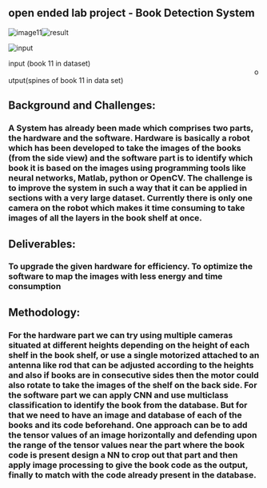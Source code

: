 ## open ended lab project - Book Detection System 

![image11](https://user-images.githubusercontent.com/81549690/210318073-04ad954a-d7f9-4e43-81e1-a66f007cf449.jpg)![result](https://user-images.githubusercontent.com/81549690/210317417-b482bc44-0145-4425-b84a-e9b5e55ecc6f.jpeg)
<div >
	<img src='https://user-images.githubusercontent.com/81549690/210318073-04ad954a-d7f9-4e43-81e1-a66f007cf449.jpg' alt="input" heigth=150 widith=300>
</div>
<p>input (book 11 in dataset)
&nbsp;&nbsp;&nbsp;&nbsp;&nbsp;&nbsp;&nbsp;&nbsp;&nbsp;&nbsp;&nbsp;&nbsp;&nbsp;&nbsp;&nbsp;&nbsp;&nbsp;&nbsp;&nbsp;&nbsp;&nbsp;&nbsp;&nbsp;&nbsp;&nbsp;&nbsp;&nbsp;&nbsp;&nbsp;&nbsp;&nbsp;&nbsp;&nbsp;&nbsp;&nbsp;&nbsp;&nbsp;&nbsp;&nbsp;&nbsp;&nbsp;&nbsp;&nbsp;&nbsp;&nbsp;&nbsp;&nbsp;&nbsp;&nbsp;&nbsp;&nbsp;&nbsp;&nbsp;&nbsp;&nbsp;&nbsp;&nbsp;&nbsp;&nbsp;&nbsp;&nbsp;&nbsp;&nbsp;&nbsp;&nbsp;&nbsp;&nbsp;&nbsp;&nbsp;&nbsp;&nbsp;&nbsp;&nbsp;&nbsp;&nbsp;&nbsp;&nbsp;&nbsp;&nbsp;&nbsp;&nbsp;&nbsp;&nbsp;&nbsp;&nbsp;&nbsp;&nbsp;&nbsp;&nbsp;&nbsp;&nbsp;&nbsp;&nbsp;&nbsp;&nbsp;&nbsp;&nbsp;&nbsp;&nbsp;&nbsp;&nbsp;&nbsp;&nbsp;&nbsp;&nbsp;&nbsp;&nbsp;&nbsp;&nbsp;&nbsp;&nbsp;&nbsp;&nbsp;&nbsp;&nbsp;&nbsp;&nbsp;&nbsp;&nbsp;&nbsp;&nbsp;&nbsp;&nbsp;&nbsp;&nbsp;output(spines of book 11 in data set)</p>
<h2>Background and Challenges:</h2>
<h3 color:"blue";>
A System has already been made which comprises two parts, the hardware and the software. Hardware is basically a robot which has been developed to take the images of the books (from the side view) and the software part is to identify which book it is based on the images using programming tools like neural networks, Matlab, python or OpenCV. The challenge is to improve the system in such a way that it can be applied in sections with a very large dataset. Currently there is only one camera on the robot which makes it time consuming to take images of all the layers in the book shelf at once. 
</h3>
<h2>Deliverables:</h2>
<h3 color: blue;>
	To upgrade the given hardware for efficiency.
	To optimize the software to map the images with less energy and time consumption
</h3>
<h2>Methodology:</h2>
<h3 color: blue;>
For the hardware part we can try using multiple cameras situated at different heights depending on the height of each shelf in the book shelf, or use a single motorized attached to an antenna like rod that can be adjusted according to the heights and also if books are in consecutive sides then the motor could also rotate to take the images of the shelf on the back side.
For the software part we can apply CNN and use multiclass classification to identify the book from the database. But for that we need to have an image and database of each of the books and its code beforehand. One approach can be to add the tensor values of an image horizontally and defending upon the range of the tensor values near the part where the book code is present design a NN to crop out that part and then apply image processing to give the book code as the output, finally to match with the code already present in the database.
</h3>
